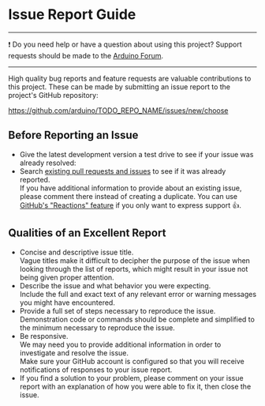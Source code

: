 <!-- Source: https://github.com/arduino/tooling-project-assets/blob/main/documentation-templates/contributor-guide/general/contributor-guide/issues.md -->

# Issue Report Guide

---

❗ Do you need help or have a question about using this project? Support requests should be made to the [Arduino Forum](https://forum.arduino.cc).

---

High quality bug reports and feature requests are valuable contributions to this project. These can be made by submitting an issue report to the project's GitHub repository:

https://github.com/arduino/TODO_REPO_NAME/issues/new/choose

## Before Reporting an Issue

- Give the latest development version a test drive to see if your issue was already resolved:<br />
  <!-- TODO: Nightly build link -->
- Search [existing pull requests and issues](https://github.com/arduino/TODO_REPO_NAME/issues?q=) to see if it was already reported.<br />
  If you have additional information to provide about an existing issue, please comment there instead of creating a duplicate. You can use [GitHub's "Reactions" feature](https://github.blog/2016-03-10-add-reactions-to-pull-requests-issues-and-comments/) if you only want to express support 👍.

## Qualities of an Excellent Report

- Concise and descriptive issue title.<br />
  Vague titles make it difficult to decipher the purpose of the issue when looking through the list of reports, which might result in your issue not being given proper attention.
- Describe the issue and what behavior you were expecting.<br />
  Include the full and exact text of any relevant error or warning messages you might have encountered.
- Provide a full set of steps necessary to reproduce the issue.<br />
  Demonstration code or commands should be complete and simplified to the minimum necessary to reproduce the issue.
- Be responsive.<br />
  We may need you to provide additional information in order to investigate and resolve the issue.<br />
  Make sure your GitHub account is configured so that you will receive notifications of responses to your issue report.
- If you find a solution to your problem, please comment on your issue report with an explanation of how you were able to fix it, then close the issue.
